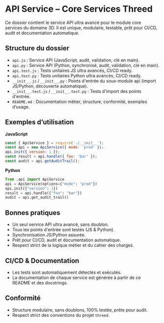 # API Service – Core Services Threed

Ce dossier contient le service API ultra avancé pour le module core services du domaine 3D. Il est unique, modulaire, testable, prêt pour CI/CD, audit et documentation automatique.

## Structure du dossier

- `api.js` : Service API (JavaScript, audit, validation, clé en main).
- `api.py` : Service API (Python, synchronisé, audit, validation, clé en main).
- `api.test.js` : Tests unitaires JS ultra avancés, CI/CD ready.
- `api.test.py` : Tests unitaires Python ultra avancés, CI/CD ready.
- `__init__.js` / `__init__.py` : Points d'entrée du sous-module api (import JS/Python, découverte automatique).
- `__init__.test.js` / `__init__.test.py` : Tests d'import des points d'entrée.
- `README.md` : Documentation métier, structure, conformité, exemples d’usage.

## Exemples d’utilisation

**JavaScript**
```js
const { ApiService } = require('./__init__');
const api = new ApiService({ mode: 'prod' });
api.init({ version: 1 });
const result = api.handle({ foo: 'bar' });
const audit = api.getAuditTrail();
```

**Python**
```python
from .api import ApiService
api = ApiService(options={"mode": "prod"})
api.init({"version": 1})
result = api.handle({"foo": "bar"})
audit = api.get_audit_trail()
```

## Bonnes pratiques
- Un seul service API ultra avancé, sans doublon.
- Tous les points d'entrée sont testés (JS & Python).
- Synchronisation JS/Python assurée.
- Prêt pour CI/CD, audit et documentation automatique.
- Respect strict de la logique métier et du cahier des charges.

## CI/CD & Documentation
- Les tests sont automatiquement détectés et exécutés.
- La documentation de chaque service est générée à partir de ce README et des docstrings.

## Conformité
- Structure modulaire, sans doublons, 100% testée, prête pour audit.
- Respect strict des conventions du projet `threed`.
